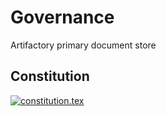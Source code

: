 # Governance

Artifactory primary document store

## Constitution

[![constitution.tex](https://github.com/Perth-Artifactory/governance/actions/workflows/compileandrelease.yml/badge.svg?branch=main)](https://github.com/Perth-Artifactory/governance/actions/workflows/compileandrelease.yml)
